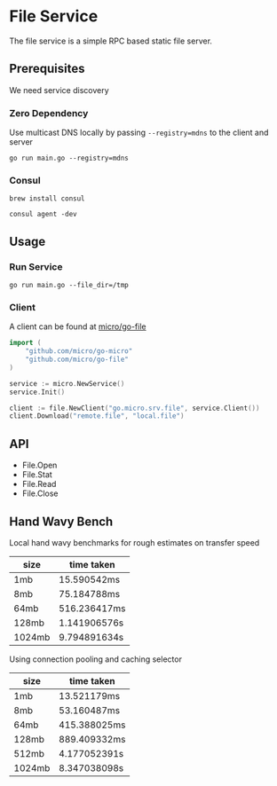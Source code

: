 # File Service

The file service is a simple RPC based static file server.

## Prerequisites

We need service discovery

### Zero Dependency

Use multicast DNS locally by passing `--registry=mdns` to the client and server

```
go run main.go --registry=mdns
```

### Consul

```
brew install consul
```

```
consul agent -dev
```

## Usage

### Run Service

```
go run main.go --file_dir=/tmp
```

### Client

A client can be found at [micro/go-file](https://github.com/micro/go-file)

```go
import (
	"github.com/micro/go-micro"
	"github.com/micro/go-file"
)

service := micro.NewService()
service.Init()

client := file.NewClient("go.micro.srv.file", service.Client())
client.Download("remote.file", "local.file")
```

## API

- File.Open
- File.Stat
- File.Read
- File.Close

## Hand Wavy Bench

Local hand wavy benchmarks for rough estimates on transfer speed

size	|	time taken
----	|	----------
1mb	|	15.590542ms
8mb	|	75.184788ms
64mb	|	516.236417ms
128mb	|	1.141906576s
1024mb	|	9.794891634s

Using connection pooling and caching selector

size    |       time taken
----    |       ----------
1mb     |       13.521179ms
8mb     |       53.160487ms
64mb    |       415.388025ms
128mb   |       889.409332ms
512mb   |       4.177052391s
1024mb  |       8.347038098s

